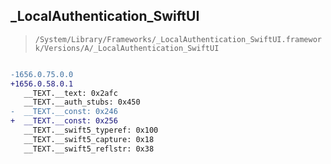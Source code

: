 ## _LocalAuthentication_SwiftUI

> `/System/Library/Frameworks/_LocalAuthentication_SwiftUI.framework/Versions/A/_LocalAuthentication_SwiftUI`

```diff

-1656.0.75.0.0
+1656.0.58.0.1
   __TEXT.__text: 0x2afc
   __TEXT.__auth_stubs: 0x450
-  __TEXT.__const: 0x246
+  __TEXT.__const: 0x256
   __TEXT.__swift5_typeref: 0x100
   __TEXT.__swift5_capture: 0x18
   __TEXT.__swift5_reflstr: 0x38

```

